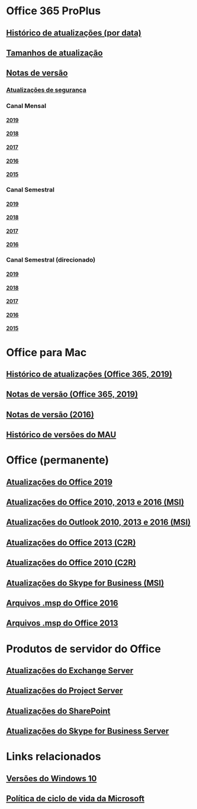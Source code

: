 # Office 365 ProPlus
## [Histórico de atualizações (por data)](update-history-office365-proplus-by-date.md)
## [Tamanhos de atualização](download-sizes-office365-proplus-updates.md)

## [Notas de versão](release-notes-office365-proplus.md)

### [Atualizações de segurança](office365-proplus-security-updates.md)

### Canal Mensal
#### [2019](monthly-channel-2019.md)
#### [2018](monthly-channel-2018.md)
#### [2017](monthly-channel-2017.md)
#### [2016](monthly-channel-2016.md)
#### [2015](monthly-channel-2015.md)

### Canal Semestral
#### [2019](semi-annual-channel-2019.md)
#### [2018](semi-annual-channel-2018.md)
#### [2017](semi-annual-channel-2017.md)
#### [2016](semi-annual-channel-2016.md)

### Canal Semestral (direcionado)
#### [2019](semi-annual-channel-targeted-2019.md)
#### [2018](semi-annual-channel-targeted-2018.md)
#### [2017](semi-annual-channel-targeted-2017.md)
#### [2016](semi-annual-channel-targeted-2016.md)
#### [2015](semi-annual-channel-targeted-2015.md)

# Office para Mac
## [Histórico de atualizações (Office 365, 2019)](update-history-office-for-mac.md)
## [Notas de versão (Office 365, 2019)](release-notes-office-for-mac.md)
## [Notas de versão (2016)](release-notes-office-2016-mac.md)
## [Histórico de versões do MAU](release-history-microsoft-autoupdate.md)

# Office (permanente)
## [Atualizações do Office 2019](update-history-office-2019.md)
## [Atualizações do Office 2010, 2013 e 2016 (MSI)](office-updates-msi.md)
## [Atualizações do Outlook 2010, 2013 e 2016 (MSI)](outlook-updates-msi.md)
## [Atualizações do Office 2013 (C2R)](update-history-office-2013.md)
## [Atualizações do Office 2010 (C2R)](update-history-office-2010-click-to-run.md)
## [Atualizações do Skype for Business (MSI)](https://docs.microsoft.com/SkypeForBusiness/sfb-client-updates)
## [Arquivos .msp do Office 2016](msp-files-office-2016.md)
## [Arquivos .msp do Office 2013](msp-files-office-2013.md)

# Produtos de servidor do Office
## [Atualizações do Exchange Server](https://docs.microsoft.com/Exchange/new-features/build-numbers-and-release-dates)
## [Atualizações do Project Server](project-server-updates.md)
## [Atualizações do SharePoint](sharepoint-updates.md)
## [Atualizações do Skype for Business Server](https://docs.microsoft.com/SkypeForBusiness/sfb-server-updates)

# Links relacionados
## [Versões do Windows 10](https://www.microsoft.com/itpro/windows-10/release-information)
## [Política de ciclo de vida da Microsoft](https://support.microsoft.com/lifecycle)


